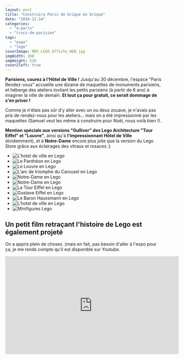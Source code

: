 ```yaml
---
layout: post
title: "Construire Paris de brique en brique"
date: "2016-12-14"
categories: 
  - "a-paris"
  - "trucs-de-parisien"
tags: 
  - "expo"
  - "lego"
coverImage: MDP_LEGO_Affiche_WEB.jpg
imgWidth: 360
imgHeight: 528
cover2left: true
---
```


**Parisiens, courez à l'Hôtel de Ville !** Jusqu'au 30 décembre, l'espace "Paris Rendez-vous" accueille une dizaine de maquettes de monuments parisiens, et héberge des ateliers invitant les petits parisiens (à partir de 6 ans) à imaginer la ville de demain. **Et tout ça pour gratuit, ce serait dommage de s'en priver !**

Comme je n'étais pas sûr d'y aller avec un ou deux zouave, je n'avais pas pris de rendez-vous pour les ateliers... mais on a été impressionné par les maquettes (Samuel veut les même à construire pour Noël, nous voilà bien !).

**Mention spéciale aux versions "Gulliver" des Lego Architecture "Tour Eiffel" et "Louvre"**, ainsi qu'à **l'impressionnant Hôtel de Ville** (évidemment), et à **Notre-Dame** encore plus jolie que la version du Lego Store grâce aux éclairages des vitraux et rosaces :)

<div id="manege-slider" class="splide">
<div class="splide__track">
<ul class="splide__list">
<li class="splide__slide"><img src="/images/2016/12/fullsizeoutput_9ab6.jpeg" alt="L'hotel de ville en Lego"></li>
<li class="splide__slide"><img src="/images/2016/12/fullsizeoutput_9aa8.jpeg" alt="Le Panthéon en Lego"></li>
<li class="splide__slide"><img src="/images/2016/12/fullsizeoutput_9aaa.jpeg" alt="Le Louvre en Lego"></li>
<li class="splide__slide"><img src="/images/2016/12/fullsizeoutput_9aa9.jpeg" alt="L'arc de triomphe du Carousel en Lego"></li>
<li class="splide__slide"><img src="/images/2016/12/fullsizeoutput_9aab.jpeg" alt="Notre-Dame en Lego"></li>
<li class="splide__slide"><img src="/images/2016/12/fullsizeoutput_9aba.jpeg" alt="Notre-Dame en Lego"></li>
<li class="splide__slide"><img src="/images/2016/12/fullsizeoutput_9ab7.jpeg" alt="La Tour Eiffel en Lego"></li>
<li class="splide__slide"><img src="/images/2016/12/fullsizeoutput_9ab8.jpeg" alt="Gustave Eiffel en Lego"></li>
<li class="splide__slide"><img src="/images/2016/12/fullsizeoutput_9ab9.jpeg" alt="Le Baron Haussmann en Lego"></li>
<li class="splide__slide"><img src="/images/2016/12/fullsizeoutput_9abd.jpeg" alt="L'hotel de ville en Lego"></li>
<li class="splide__slide"><img src="/images/2016/12/fullsizeoutput_9abb.jpeg" alt="Minifigures Lego"></li>
</ul>
</div>
</div>

## Un petit film retraçant l'histoire de Lego est également projeté

On a appris plein de choses. (mais en fait, pas besoin d'aller à l'expo pour ça, je me rends compte qu'il est disponible sur Youtube.

<div class="center">
<iframe width="560" height="315" src="https://www.youtube.com/embed/tE-ewYaBd5M" frameborder="0" allowfullscreen></iframe>
</div>
